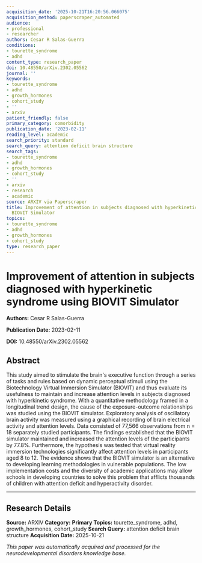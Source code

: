 ```yaml
---
acquisition_date: '2025-10-21T16:20:56.066075'
acquisition_method: paperscraper_automated
audience:
- professional
- researcher
authors: Cesar R Salas-Guerra
conditions:
- tourette_syndrome
- adhd
content_type: research_paper
doi: 10.48550/arXiv.2302.05562
journal: ''
keywords:
- tourette_syndrome
- adhd
- growth_hormones
- cohort_study
- ''
- arxiv
patient_friendly: false
primary_category: comorbidity
publication_date: '2023-02-11'
reading_level: academic
search_priority: standard
search_query: attention deficit brain structure
search_tags:
- tourette_syndrome
- adhd
- growth_hormones
- cohort_study
- ''
- arxiv
- research
- academic
source: ARXIV via Paperscraper
title: Improvement of attention in subjects diagnosed with hyperkinetic syndrome using
  BIOVIT Simulator
topics:
- tourette_syndrome
- adhd
- growth_hormones
- cohort_study
type: research_paper
---
```


# Improvement of attention in subjects diagnosed with hyperkinetic syndrome using BIOVIT Simulator

**Authors:** Cesar R Salas-Guerra

**Publication Date:** 2023-02-11

**DOI:** 10.48550/arXiv.2302.05562

## Abstract

This study aimed to stimulate the brain's executive function through a series of tasks and rules based on dynamic perceptual stimuli using the Biotechnology Virtual Immersion Simulator (BIOVIT) and thus evaluate its usefulness to maintain and increase attention levels in subjects diagnosed with hyperkinetic syndrome. With a quantitative methodology framed in a longitudinal trend design, the cause of the exposure-outcome relationships was studied using the BIOVIT simulator. Exploratory analysis of oscillatory brain activity was measured using a graphical recording of brain electrical activity and attention levels. Data consisted of 77,566 observations from n = 18 separately studied participants. The findings established that the BIOVIT simulator maintained and increased the attention levels of the participants by 77.8%. Furthermore, the hypothesis was tested that virtual reality immersion technologies significantly affect attention levels in participants aged 8 to 12. The evidence shows that the BIOVIT simulator is an alternative to developing learning methodologies in vulnerable populations. The low implementation costs and the diversity of academic applications may allow schools in developing countries to solve this problem that afflicts thousands of children with attention deficit and hyperactivity disorder.

---

## Research Details

**Source:** ARXIV
**Category:** 
**Primary Topics:** tourette_syndrome, adhd, growth_hormones, cohort_study
**Search Query:** attention deficit brain structure
**Acquisition Date:** 2025-10-21

*This paper was automatically acquired and processed for the neurodevelopmental disorders knowledge base.*
